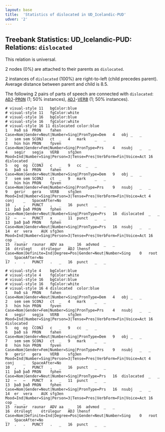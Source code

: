 ```yaml
---
layout: base
title:  'Statistics of dislocated in UD_Icelandic-PUD'
udver: '2'
---
```


## Treebank Statistics: UD_Icelandic-PUD: Relations: `dislocated`

This relation is universal.

2 nodes (0%) are attached to their parents as `dislocated`.

2 instances of `dislocated` (100%) are right-to-left (child precedes parent).
Average distance between parent and child is 8.5.

The following 2 pairs of parts of speech are connected with `dislocated`: <tt><a href="is_pud-pos-ADJ.html">ADJ</a></tt>-<tt><a href="is_pud-pos-PRON.html">PRON</a></tt> (1; 50% instances), <tt><a href="is_pud-pos-ADJ.html">ADJ</a></tt>-<tt><a href="is_pud-pos-VERB.html">VERB</a></tt> (1; 50% instances).


~~~ conllu
# visual-style 11	bgColor:blue
# visual-style 11	fgColor:white
# visual-style 16	bgColor:blue
# visual-style 16	fgColor:white
# visual-style 16 11 dislocated	color:blue
1	Það	sá	PRON	fahen	Case=Nom|Gender=Neut|Number=Sing|PronType=Dem	4	obj	_	_
2	sem	sem	SCONJ	ct	_	4	mark	_	_
3	hún	hún	PRON	fpven	Case=Nom|Gender=Fem|Number=Sing|PronType=Prs	4	nsubj	_	_
4	segir	segja	VERB	sfg3en	Mood=Ind|Number=Sing|Person=3|Tense=Pres|VerbForm=Fin|Voice=Act	16	dislocated	_	_
5	og	og	CCONJ	c	_	9	cc	_	_
6	það	sá	PRON	fahen	Case=Nom|Gender=Neut|Number=Sing|PronType=Dem	9	obj	_	_
7	sem	sem	SCONJ	ct	_	9	mark	_	_
8	hún	hún	PRON	fpven	Case=Nom|Gender=Fem|Number=Sing|PronType=Prs	9	nsubj	_	_
9	gerir	gera	VERB	sfg3en	Mood=Ind|Number=Sing|Person=3|Tense=Pres|VerbForm=Fin|Voice=Act	4	conj	_	SpaceAfter=No
10	,	,	PUNCT	,	_	16	punct	_	_
11	það	það	PRON	fphen	Case=Nom|Gender=Neut|Number=Sing|PronType=Prs	16	dislocated	_	_
12	—	—	PUNCT	x	_	11	punct	_	_
13	það	það	PRON	fphen	Case=Nom|Gender=Neut|Number=Sing|PronType=Prs	16	nsubj	_	_
14	er	vera	AUX	sfg3en	Mood=Ind|Number=Sing|Person=3|Tense=Pres|VerbForm=Fin|Voice=Act	16	cop	_	_
15	raunar	raunar	ADV	aa	_	16	advmod	_	_
16	ótrúlegt	ótrúlegur	ADJ	lhensf	Case=Nom|Definite=Ind|Degree=Pos|Gender=Neut|Number=Sing	0	root	_	SpaceAfter=No
17	.	.	PUNCT	.	_	16	punct	_	_

~~~


~~~ conllu
# visual-style 4	bgColor:blue
# visual-style 4	fgColor:white
# visual-style 16	bgColor:blue
# visual-style 16	fgColor:white
# visual-style 16 4 dislocated	color:blue
1	Það	sá	PRON	fahen	Case=Nom|Gender=Neut|Number=Sing|PronType=Dem	4	obj	_	_
2	sem	sem	SCONJ	ct	_	4	mark	_	_
3	hún	hún	PRON	fpven	Case=Nom|Gender=Fem|Number=Sing|PronType=Prs	4	nsubj	_	_
4	segir	segja	VERB	sfg3en	Mood=Ind|Number=Sing|Person=3|Tense=Pres|VerbForm=Fin|Voice=Act	16	dislocated	_	_
5	og	og	CCONJ	c	_	9	cc	_	_
6	það	sá	PRON	fahen	Case=Nom|Gender=Neut|Number=Sing|PronType=Dem	9	obj	_	_
7	sem	sem	SCONJ	ct	_	9	mark	_	_
8	hún	hún	PRON	fpven	Case=Nom|Gender=Fem|Number=Sing|PronType=Prs	9	nsubj	_	_
9	gerir	gera	VERB	sfg3en	Mood=Ind|Number=Sing|Person=3|Tense=Pres|VerbForm=Fin|Voice=Act	4	conj	_	SpaceAfter=No
10	,	,	PUNCT	,	_	16	punct	_	_
11	það	það	PRON	fphen	Case=Nom|Gender=Neut|Number=Sing|PronType=Prs	16	dislocated	_	_
12	—	—	PUNCT	x	_	11	punct	_	_
13	það	það	PRON	fphen	Case=Nom|Gender=Neut|Number=Sing|PronType=Prs	16	nsubj	_	_
14	er	vera	AUX	sfg3en	Mood=Ind|Number=Sing|Person=3|Tense=Pres|VerbForm=Fin|Voice=Act	16	cop	_	_
15	raunar	raunar	ADV	aa	_	16	advmod	_	_
16	ótrúlegt	ótrúlegur	ADJ	lhensf	Case=Nom|Definite=Ind|Degree=Pos|Gender=Neut|Number=Sing	0	root	_	SpaceAfter=No
17	.	.	PUNCT	.	_	16	punct	_	_

~~~


